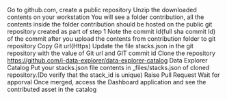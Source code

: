 Go to github.com, create a public repository
Unzip the downloaded contents on your workstation
You will see a folder contribution, all the contents inside the folder contribution should be hosted on the public git repository created as part of step 1
Note the commit Id(full sha commit Id) of the commit after you upload the contents from contribution folder to git repository
Copy Git url(Https)
Update the file stacks.json in the git repository with the value of Git url and GIT commit id
Clone the repository https://github.com/i-data-explorer/data-explorer-catalog Data Explorer Catalog
Put your stacks.json file contents in _files/stacks.json of cloned repository.(Do verify that the stack_id is unique)
Raise Pull Request
Wait for apporval
Once merged, access the Dashboard application and see the contributed asset in the catalog